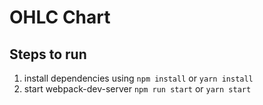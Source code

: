 # OHLC Chart

## Steps to run
1. install dependencies using `npm install` or `yarn install`
2. start webpack-dev-server `npm run start` or `yarn start`

